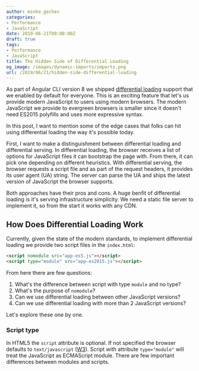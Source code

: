```yaml
---
author: minko_gechev
categories:
- Performance
- JavaScript
date: 2019-06-21T00:00:00Z
draft: true
tags:
- Performance
- JavaScript
title: The Hidden Side of Differential Loading
og_image: /images/dynamic-imports/imports.png
url: /2019/06/21/hidden-side-differential-loading
---
```


As part of Angular CLI version 8 we shipped [differential loading](https://dev.to/lacolaco/differential-loading-a-new-feature-of-angular-cli-v8-4jl) support that we enabled by default for everyone. This is an exciting feature that let's us provide modern JavaScript to users using modern browsers. The modern JavaScript we provide to evergreen browsers is smaller since it doesn't need ES2015 polyfills and uses more expressive syntax.

In this post, I want to mention some of the edge cases that folks can hit using differential loading the way it's possible today.

First, I want to make a distinguishment between differential loading and differential serving. In differential loading, the browser receives a list of options for JavaScript files it can bootstrap the page with. From there, it can pick one depending on different heuristics. With differential serving, the browser requests a script file and as part of the request headers, it provides its user agent (UA) string. The server can parse the UA and ships the latest version of JavaScript the browser supports.

Both approaches have their pros and cons. A huge benfit of differential loading is it's serving infrastructure simplicity. We need a static file server to implement it, so from the start it works with any CDN.

## How Does Differential Loading Work

Currently, given the state of the modern standards, to implement differential loading we provide two script files in the `index.html`:

```html
<script nomodule src="app-es5.js"></script>
<script type="module" src="app-es2015.js"></script>
```
From here there are few questions:

1. What's the difference between script with type `module` and no type?
1. What's the purpose of `nomodule`?
1. Can we use differential loading between other JavaScript versions?
1. Can we use differential loading with more than 2 JavaScript versions?

Let's explore these one by one.

### Script type

In HTML5 the `script` attribute is optional. If not specified the browser defaults to `text/javascript` ([W3](https://www.w3.org/TR/html5/scripting-1.html#attr-script-type)). Script with attribute `type="module"` will treat the JavaScript as ECMAScript module. There are few important differences between modules and scripts.
